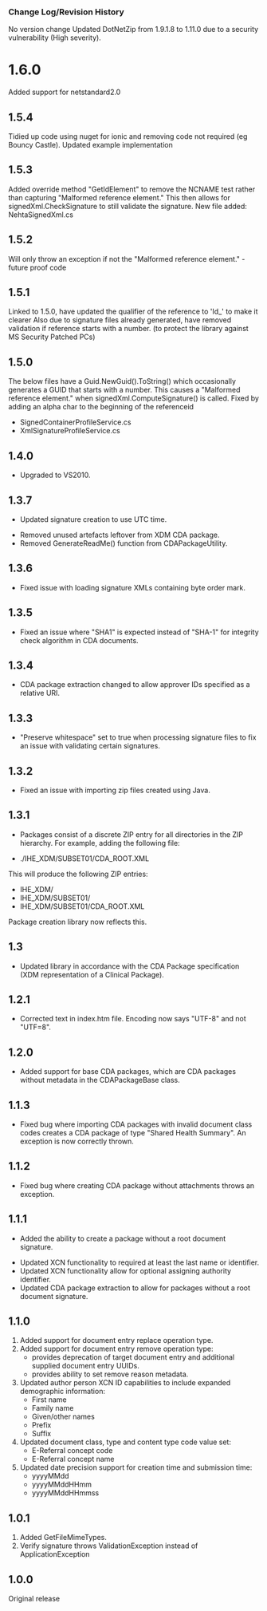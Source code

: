 ### Change Log/Revision History

No version change
Updated DotNetZip from 1.9.1.8 to 1.11.0 due to a security vulnerability (High severity). 

1.6.0
=====
Added support for netstandard2.0

1.5.4
---------
Tidied up code using nuget for ionic and removing code not required (eg Bouncy Castle).
Updated example implementation

1.5.3
---------
Added override method "GetIdElement" to remove the NCNAME test rather than capturing "Malformed reference element."
This then allows for signedXml.CheckSignature to still validate the signature.
New file added: NehtaSignedXml.cs

1.5.2
---------
Will only throw an exception if not the "Malformed reference element." - future proof code

1.5.1
---------
Linked to 1.5.0, have updated the qualifier of the reference to 'Id_' to make it clearer
Also due to signature files already generated, have removed validation if reference starts with a number.
(to protect the library against MS Security Patched PCs)

1.5.0
---------
The below files have a Guid.NewGuid().ToString() which occasionally generates a GUID that starts with a number.
This causes a "Malformed reference element." when signedXml.ComputeSignature() is called.
Fixed by adding an alpha char to the beginning of the referenceid
- SignedContainerProfileService.cs
- XmlSignatureProfileService.cs

1.4.0
---------
* Upgraded to VS2010.

1.3.7
---------
* Updated signature creation to use UTC time.
- Removed unused artefacts leftover from XDM CDA package.
- Removed GenerateReadMe() function from CDAPackageUtility.

1.3.6
---------
* Fixed issue with loading signature XMLs containing byte order mark.

1.3.5
---------
* Fixed an issue where "SHA1" is expected instead of "SHA-1" for integrity check algorithm
in CDA documents.

1.3.4
---------
* CDA package extraction changed to allow approver IDs specified as a relative URI.

1.3.3
---------
* "Preserve whitespace" set to true when processing signature files to fix an
issue with validating certain signatures.

1.3.2
---------
* Fixed an issue with importing zip files created using Java.

1.3.1
---------
* Packages consist of a discrete ZIP entry for all directories in the ZIP 
hierarchy. For example, adding the following file:

- ./IHE_XDM/SUBSET01/CDA_ROOT.XML

This will produce the following ZIP entries:

- IHE_XDM/
- IHE_XDM/SUBSET01/
- IHE_XDM/SUBSET01/CDA_ROOT.XML

Package creation library now reflects this.

1.3
---------
* Updated library in accordance with the CDA Package specification (XDM 
representation of a Clinical Package).

1.2.1
---------
* Corrected text in index.htm file. Encoding now says "UTF-8" and not "UTF=8".

1.2.0
---------
+ Added support for base CDA packages, which are CDA packages without metadata
in the CDAPackageBase class.

1.1.3
---------
* Fixed bug where importing CDA packages with invalid document class codes
  creates a CDA package of type "Shared Health Summary". An exception is now
  correctly thrown.

1.1.2
---------
* Fixed bug where creating CDA package without attachments throws an exception.

1.1.1
---------
+ Added the ability to create a package without a root document signature.
* Updated XCN functionality to required at least the last name or identifier.
* Updated XCN functionality allow for optional assigning authority identifier.
* Updated CDA package extraction to allow for packages without a root document
  signature.


1.1.0
---------
1) Added support for document entry replace operation type.
2) Added support for document entry remove operation type:
    - provides deprecation of target document entry and additional supplied
      document entry UUIDs.
    - provides ability to set remove reason metadata.
3) Updated author person XCN ID capabilities to include expanded demographic
  information:
    - First name
    - Family name
    - Given/other names
    - Prefix
    - Suffix
4) Updated document class, type and content type code value set:
    - E-Referral concept code
    - E-Referral concept name
5) Updated date precision support for creation time and submission time:
    - yyyyMMdd
    - yyyyMMddHHmm
    - yyyyMMddHHmmss


1.0.1
-----
1) Added GetFileMimeTypes.
2) Verify signature throws ValidationException instead of ApplicationException


1.0.0
-----
Original release
